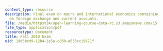 ```yaml
---
content_type: resource
description: Final exam on macro and international economics containing five questions
  on foreign exchange and current accounts.
file: /media/https%3A/open-learning-course-data-rc.s3.amazonaws.com/15-015-macro-and-international-economics-fall-2011/19d3bcd912b41e5ac850a535cc19171f_MIT15_015F11_examf10.pdf
file_type: application/pdf
resourcetype: Document
title: Fall 2010 Exam
uid: 19d3bcd9-12b4-1e5a-c850-a535cc19171f
---
```

